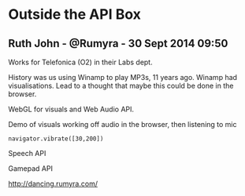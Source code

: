 # Outside the API Box

## Ruth John - @Rumyra - 30 Sept 2014 09:50

Works for Telefonica (O2) in their Labs dept.

History was us using Winamp to play MP3s, 11 years ago.
Winamp had visualisations. Lead to a thought that maybe this could be done in the browser.

WebGL for visuals and Web Audio API.

Demo of visuals working off audio in the browser, then listening to mic

`navigator.vibrate([30,200])`

Speech API

Gamepad API

http://dancing.rumyra.com/

